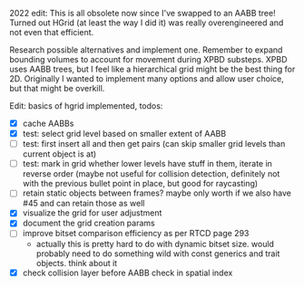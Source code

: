 2022 edit: This is all obsolete now since I've swapped to an AABB tree!
Turned out HGrid (at least the way I did it) was really overengineered
and not even that efficient.

Research possible alternatives and implement one. Remember to expand bounding
volumes to account for movement during XPBD substeps. XPBD uses AABB trees, but
I feel like a hierarchical grid might be the best thing for 2D. Originally I
wanted to implement many options and allow user choice, but that might be
overkill.

Edit: basics of hgrid implemented, todos:

- [x] cache AABBs
- [x] test: select grid level based on smaller extent of AABB
- [ ] test: first insert all and then get pairs
      (can skip smaller grid levels than current object is at)
- [ ] test: mark in grid whether lower levels have stuff in them, iterate in
      reverse order (maybe not useful for collision detection, definitely not with
      the previous bullet point in place, but good for raycasting)
- [ ] retain static objects between frames? maybe only worth if we also have #45
      and can retain those as well
- [x] visualize the grid for user adjustment
- [x] document the grid creation params
- [ ] improve bitset comparison efficiency as per RTCD page 293
  - actually this is pretty hard to do with dynamic bitset size. would probably
    need to do something wild with const generics and trait objects. think
    about it
- [x] check collision layer before AABB check in spatial index